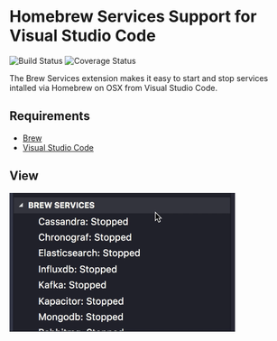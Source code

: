 # Homebrew Services Support for Visual Studio Code

![Build Status][badgeBuild] ![Coverage Status][badgeCov]

The Brew Services extension makes it easy to start and stop services intalled via Homebrew on OSX from Visual Studio Code.

## Requirements

- [Brew](https://brew.sh/)
- [Visual Studio Code](https://code.visualstudio.com)

## View

<img src="explorer.gif" width=400 />

<!-- Links -->
[badgeBuild]: https://travis-ci.org/beauallison/homebrew-services-vscode.svg?branch=master
[badgeCov]: https://coveralls.io/repos/github/beauallison/homebrew-services-vscode/badge.svg?branch=master